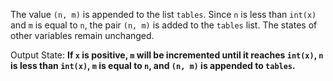 The value `(n, m)` is appended to the list `tables`. Since `n` is less than `int(x)` and `m` is equal to `n`, the pair `(n, m)` is added to the `tables` list. The states of other variables remain unchanged.

Output State: **If `x` is positive, `m` will be incremented until it reaches `int(x)`, `n` is less than `int(x)`, `m` is equal to `n`, and `(n, m)` is appended to `tables`.**